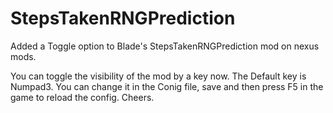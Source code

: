 # StepsTakenRNGPrediction
Added a Toggle option to Blade's StepsTakenRNGPrediction mod on nexus mods.

You can toggle the visibility of the mod by a key now.
The Default key is Numpad3. You can change it in the Conig file, save and then press F5 in the game to reload the config.
Cheers.
